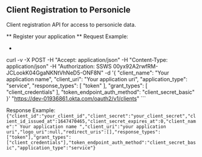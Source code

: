 ## Client Registration to Personicle

Client registration API for access to personicle data.

** Register your application **
Request Example: 
- ``` 
curl -v -X POST -H "Accept: application/json" -H "Content-Type: application/json" -H "Authorization: SSWS 00yx92A2rwfRM-JCLookK04GgaNKNtVhNeD5-ONF8N" -d '{
  "client_name": "Your application name",
  "client_uri": "Your application uri",
  "application_type": "service",
  "response_types": [
     "token"
  ],
   "grant_types": [
    "client_credentials"
  ],
  "token_endpoint_auth_method": "client_secret_basic"
}' "https://dev-01936861.okta.com/oauth2/v1/clients" ```

Response Example: 
``` {"client_id":"your_client_id","client_secret":"your_client_secret","client_id_issued_at":1647470465,"client_secret_expires_at":0,"client_name":" Your application name ","client_uri":"your application uri","logo_uri":null,"redirect_uris":[],"response_types":["token"],"grant_types":["client_credentials"],"token_endpoint_auth_method":"client_secret_basic","application_type":"service"} ```

